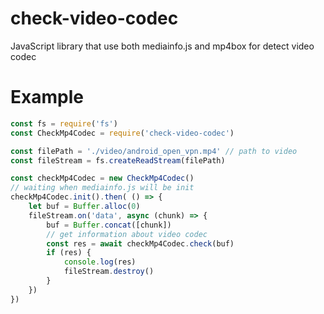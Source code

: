 # check-video-codec

JavaScript library that use both mediainfo.js and mp4box for detect video codec

Example
===
```javascript
const fs = require('fs')
const CheckMp4Codec = require('check-video-codec')

const filePath = './video/android_open_vpn.mp4' // path to video
const fileStream = fs.createReadStream(filePath)

const checkMp4Codec = new CheckMp4Codec()
// waiting when mediainfo.js will be init
checkMp4Codec.init().then( () => {
    let buf = Buffer.alloc(0)
    fileStream.on('data', async (chunk) => {
        buf = Buffer.concat([chunk])
        // get information about video codec
        const res = await checkMp4Codec.check(buf)
        if (res) {
            console.log(res)
            fileStream.destroy()
        }
    })
})

```
